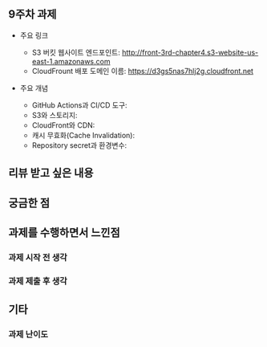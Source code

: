## 9주차 과제

- 주요 링크
  - S3 버킷 웹사이트 엔드포인트: http://front-3rd-chapter4.s3-website-us-east-1.amazonaws.com
  - CloudFrount 배포 도메인 이름: https://d3gs5nas7hlj2g.cloudfront.net
  

- 주요 개념
  - GitHub Actions과 CI/CD 도구: 
  - S3와 스토리지: 
  - CloudFront와 CDN: 
  - 캐시 무효화(Cache Invalidation):
  - Repository secret과 환경변수: 

## 리뷰 받고 싶은 내용

<!-- 리뷰 받고 싶은 내용을 남겨주세요 -->

## 궁금한 점

<!-- 궁금한 점이 있으면 남겨주세요 -->

## 과제를 수행하면서 느낀점

### 과제 시작 전 생각

<!-- 과제 시작 전에 느꼈던 것들을 자유롭게 남겨주세요 -->

### 과제 제출 후 생각

<!-- 과제를 하면서 느낀 점을 남겨주세요 -->

## 기타

### 과제 난이도

<!-- 본인이 느낀 과제 난이도를 5점 만점으로 표현해주세요 -->
